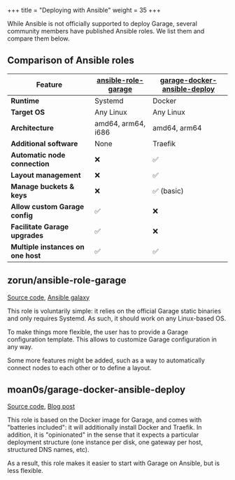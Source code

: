 +++
title = "Deploying with Ansible"
weight = 35
+++

While Ansible is not officially supported to deploy Garage, several community members
have published Ansible roles.  We list them and compare them below.

## Comparison of Ansible roles

| Feature                            | [ansible-role-garage](#zorun-ansible-role-garage) | [garage-docker-ansible-deploy](#moan0s-garage-docker-ansible-deploy) |
|------------------------------------|---------------------------------------------|---------------------------------------------------------------|
| **Runtime**                        | Systemd                                     | Docker                                                        |
| **Target OS**                      | Any Linux                                   | Any Linux                                                     |
| **Architecture**                   | amd64, arm64, i686                          | amd64, arm64                                                  |
| **Additional software**            | None                                        | Traefik                                                       |
| **Automatic node connection**      | ❌                                          | ✅                                                            |
| **Layout management**              | ❌                                          | ✅                                                            |
| **Manage buckets & keys**          | ❌                                          | ✅ (basic)                                                    |
| **Allow custom Garage config**     | ✅                                          | ❌                                                            |
| **Facilitate Garage upgrades**     | ✅                                          | ❌                                                            |
| **Multiple instances on one host** | ✅                                          | ✅                                                            |


## zorun/ansible-role-garage

[Source code](https://github.com/zorun/ansible-role-garage), [Ansible galaxy](https://galaxy.ansible.com/zorun/garage)

This role is voluntarily simple: it relies on the official Garage static
binaries and only requires Systemd.  As such, it should work on any
Linux-based OS.

To make things more flexible, the user has to provide a Garage
configuration template.  This allows to customize Garage configuration in
any way.

Some more features might be added, such as a way to automatically connect
nodes to each other or to define a layout.

## moan0s/garage-docker-ansible-deploy

[Source code](https://github.com/moan0s/garage-docker-ansible-deploy), [Blog post](https://hyteck.de/post/garage/)

This role is based on the Docker image for Garage, and comes with
"batteries included": it will additionally install Docker and Traefik. In
addition, it is "opinionated" in the sense that it expects a particular
deployment structure (one instance per disk, one gateway per host,
structured DNS names, etc).

As a result, this role makes it easier to start with Garage on Ansible,
but is less flexible.
